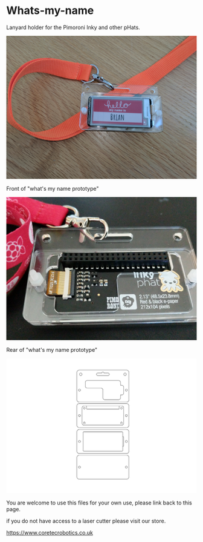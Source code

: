 # Whats-my-name
Lanyard holder for the Pimoroni Inky and other pHats.


![](https://github.com/Coretec-Robotics/Whats-my-name/blob/master/What'sMyNameFront.jpg?raw=true)

Front of "what's my name prototype"

![](https://github.com/Coretec-Robotics/Whats-my-name/blob/master/What'sMyNameRear.jpg?raw=true)

Rear of "what's my name prototype"

![](https://github.com/Coretec-Robotics/Whats-my-name/blob/master/whatmynameoutline.png?raw=true)



You are welcome to use this files for your own use, please link back to this page.

if you do not have access to a laser cutter please visit our store.

https://www.coretecrobotics.co.uk
